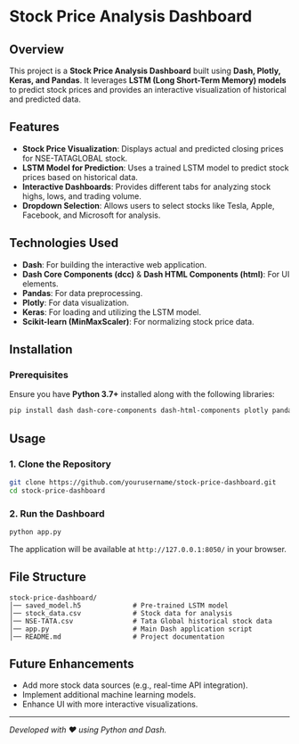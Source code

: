 # Stock Price Analysis Dashboard

## Overview
This project is a **Stock Price Analysis Dashboard** built using **Dash, Plotly, Keras, and Pandas**. It leverages **LSTM (Long Short-Term Memory) models** to predict stock prices and provides an interactive visualization of historical and predicted data.

## Features
- **Stock Price Visualization**: Displays actual and predicted closing prices for NSE-TATAGLOBAL stock.
- **LSTM Model for Prediction**: Uses a trained LSTM model to predict stock prices based on historical data.
- **Interactive Dashboards**: Provides different tabs for analyzing stock highs, lows, and trading volume.
- **Dropdown Selection**: Allows users to select stocks like Tesla, Apple, Facebook, and Microsoft for analysis.

## Technologies Used
- **Dash**: For building the interactive web application.
- **Dash Core Components (dcc)** & **Dash HTML Components (html)**: For UI elements.
- **Pandas**: For data preprocessing.
- **Plotly**: For data visualization.
- **Keras**: For loading and utilizing the LSTM model.
- **Scikit-learn (MinMaxScaler)**: For normalizing stock price data.

## Installation
### Prerequisites
Ensure you have **Python 3.7+** installed along with the following libraries:
```sh
pip install dash dash-core-components dash-html-components plotly pandas keras scikit-learn numpy
```

## Usage
### 1. Clone the Repository
```sh
git clone https://github.com/yourusername/stock-price-dashboard.git
cd stock-price-dashboard
```

### 2. Run the Dashboard
```sh
python app.py
```
The application will be available at `http://127.0.0.1:8050/` in your browser.

## File Structure
```
stock-price-dashboard/
│── saved_model.h5             # Pre-trained LSTM model
│── stock_data.csv             # Stock data for analysis
│── NSE-TATA.csv               # Tata Global historical stock data
│── app.py                     # Main Dash application script
│── README.md                  # Project documentation
```


## Future Enhancements
- Add more stock data sources (e.g., real-time API integration).
- Implement additional machine learning models.
- Enhance UI with more interactive visualizations.

---
_Developed with ❤️ using Python and Dash._

